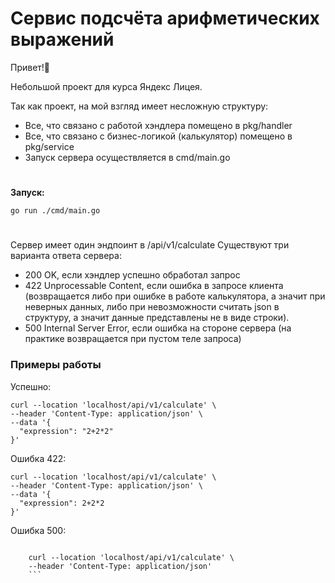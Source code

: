 # Сервис подсчёта арифметических выражений
Привет!👋

Небольшой проект для курса Яндекс Лицея. 

Так как проект, на мой взгляд имеет несложную структуру:
 - Все, что связано с работой хэндлера помещено в pkg/handler
 - Все, что связано с бизнес-логикой (калькулятор) помещено в pkg/service
 - Запуск сервера осуществляется в cmd/main.go
#
**Запуск:**

    go run ./cmd/main.go

#

Сервер имеет один эндпоинт в /api/v1/calculate
Существуют три варианта ответа сервера:
 - 200 OK, если хэндлер успешно обработал запрос
 - 422 Unprocessable Content, если ошибка в запросе клиента (возвращается либо при ошибке в работе калькулятора, а значит при неверных данных, либо при невозможности считать json в структуру, а значит данные представлены не в виде строки).
 - 500 Internal Server Error, если ошибка на стороне сервера (на практике возвращается при пустом теле запроса)

### Примеры работы

Успешно:

    curl --location 'localhost/api/v1/calculate' \
    --header 'Content-Type: application/json' \
    --data '{
      "expression": "2+2*2"
    }'

Ошибка 422:
```
curl --location 'localhost/api/v1/calculate' \
--header 'Content-Type: application/json' \
--data '{
  "expression": 2+2*2
}'
```

Ошибка 500:
```

    curl --location 'localhost/api/v1/calculate' \
    --header 'Content-Type: application/json'
    ```
